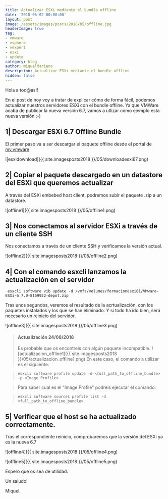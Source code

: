 ```yaml
---
title: Actualizar ESXi mediante el bundle offline
date: '2018-05-02 00:00:00'
layout: post
image: /assets/images/posts/2018/05/offline.jpg
headerImage: true
tag:
- vmware
- vsphere
- vexpert
- esxi
- update
category: blog
author: miquelMariano
description: Actualizar ESXi mediante el bundle offline
hidden: false
---
```


Hola a tod@as!!

En el post de hoy voy a tratar de explicar cómo de forma fácil, podemos actualizar nuestros servidores ESXi con el bundle offline.
Ya que VMWare acaba de publicar la nueva versión 6.7, vamos a utlizar como ejemplo esta nueva versión ;-)

## 1| Descargar ESXi 6.7 Offline Bundle

El primer paso va a ser descargar el paquete offline desde el portal de [my.vmware](https://my.vmware.com/group/vmware/details?downloadGroup=ESXI670&productId=742&download=true&fileId=4e1ca8c0b74408eb322f86b61025ae2a&secureParam=4d84a9981043dc6dd57ffe0e1f91041a&uuId=3419576b-30f0-4f34-9748-5de64a246088&downloadType=)

![esxidownload]({{ site.imagesposts2018 }}/05/downloadesxi67.png)

## 2| Copiar el paquete descargado en un datastore del ESXi que queremos actualizar 

A través del ESXi embebed host client, podremos subir el paquete .zip a un datastore.

![offline1]({{ site.imagesposts2018 }}/05/offline1.png)

## 3| Nos conectamos al servidor ESXi a través de un cliente SSH

Nos conectamos a través de un cliente SSH y verificamos la versión actual.

![offline2]({{ site.imagesposts2018 }}/05/offline2.png)

## 4| Con el comando esxcli lanzamos la actualización en el servidor 

```ssh
 esxcli software vib update -d /vmfs/volumes/formacionesxi01/VMware-ESXi-6.7.0-8169922-depot.zip
```

Tras unos segundos, veremos el resultado de la acrtualización, con los paquetes instalados y los que se han eliminado. Y si todo ha ido bien, será necesario un reinicio del servidor.

![offline3]({{ site.imagesposts2018 }}/05/offline3.png)

> #### Actualización 24/08/2018
> Es probable que os encontreis con algún paquete incompatible.
> ![actualizacion_offline1]({{ site.imagesposts2018 }}/05/actualizacion_offline1.png)
> En este caso, el comando a utilizar es el siguiente:

> `esxcli software profile update -d <full_path_to_offline_bundle> -p <Image Profile>`

> Para saber cual es el "Image Profile" podreis ejecutar el comando:

> `esxcli software sources profile list -d <full_path_to_offline_bundle>`

## 5| Verificar que el host se ha actualizado correctamente.

Tras el correspondiente reinicio, comprobaremos que la versión del ESXi ya es la nueva 6.7

![offline4]({{ site.imagesposts2018 }}/05/offline4.png)

![offline5]({{ site.imagesposts2018 }}/05/offline5.png)


Espero que os sea de utilidad.

Un saludo!

Miquel.


